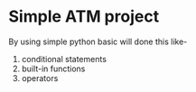 # Simple ATM project
By using simple python basic will done this like-
1. conditional statements
2. built-in functions
3. operators
